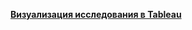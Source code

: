 **[Визуализация исследования в Tableau](https://public.tableau.com/app/profile/alex.slobodskoj/viz/_17362607446400/sheet0)**
